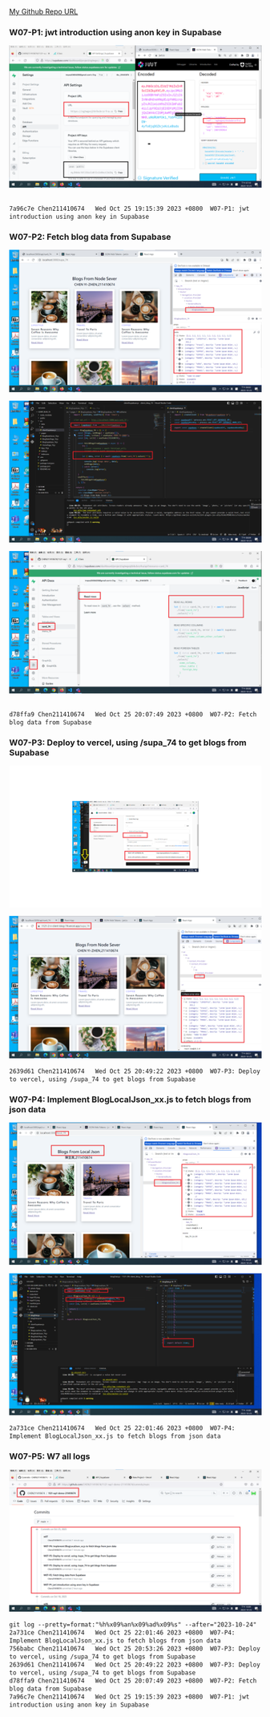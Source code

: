 [My Github Repo URL](https://github.com/CHEN211410674/1121-wp1-demo-211410674.git)

### W07-P1: jwt introduction using anon key in Supabase

![](w07-p1.png)

```

7a96c7e Chen211410674   Wed Oct 25 19:15:39 2023 +0800  W07-P1: jwt introduction using anon key in Supabase
```

### W07-P2: Fetch blog data from Supabase

![](w07-p2-1.png)

![](w07-p2-2.png)

![](w07-p2-3.png)

```

d78ffa9 Chen211410674   Wed Oct 25 20:07:49 2023 +0800  W07-P2: Fetch blog data from Supabase
```

### W07-P3: Deploy to vercel, using /supa_74 to get blogs from Supabase

![](w07-p3-1.png)

![](w07-p3-2.png)

```
2639d61 Chen211410674   Wed Oct 25 20:49:22 2023 +0800  W07-P3: Deploy to vercel, using /supa_74 to get blogs from Supabase

```

### W07-P4: Implement BlogLocalJson_xx.js to fetch blogs from json data

![](w07-p4-1.png)

![](w07-p4-2.png)

```
2a731ce Chen211410674   Wed Oct 25 22:01:46 2023 +0800  W07-P4: Implement BlogLocalJson_xx.js to fetch blogs from json data
```

### W07-P5: W7 all logs

![](w07-p5.png)

```
git log --pretty=format:"%h%x09%an%x09%ad%x09%s" --after="2023-10-24"
2a731ce Chen211410674   Wed Oct 25 22:01:46 2023 +0800  W07-P4: Implement BlogLocalJson_xx.js to fetch blogs from json data
756babc Chen211410674   Wed Oct 25 20:53:26 2023 +0800  W07-P3: Deploy to vercel, using /supa_74 to get blogs from Supabase
2639d61 Chen211410674   Wed Oct 25 20:49:22 2023 +0800  W07-P3: Deploy to vercel, using /supa_74 to get blogs from Supabase
d78ffa9 Chen211410674   Wed Oct 25 20:07:49 2023 +0800  W07-P2: Fetch blog data from Supabase
7a96c7e Chen211410674   Wed Oct 25 19:15:39 2023 +0800  W07-P1: jwt introduction using anon key in Supabase

```

